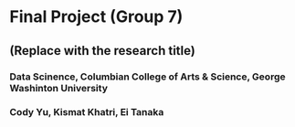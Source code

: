 # Final Project (Group 7)
## (Replace with the research title)
### Data Scinence, Columbian College of Arts & Science, George Washinton University
### Cody Yu, Kismat Khatri, Ei Tanaka
